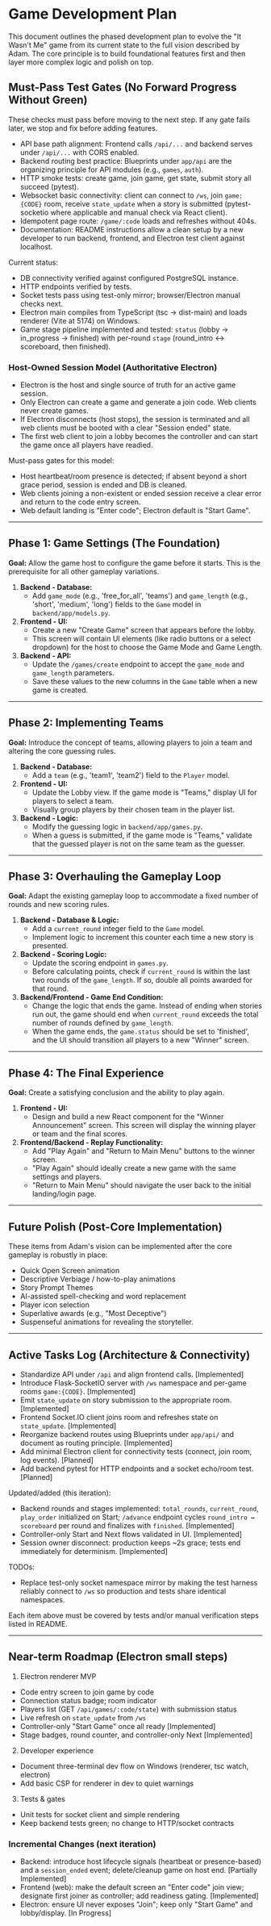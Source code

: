 # Game Development Plan

This document outlines the phased development plan to evolve the "It Wasn't Me" game from its current state to the full vision described by Adam. The core principle is to build foundational features first and then layer more complex logic and polish on top.

## Must-Pass Test Gates (No Forward Progress Without Green)

These checks must pass before moving to the next step. If any gate fails later, we stop and fix before adding features.

- API base path alignment: Frontend calls `/api/...` and backend serves under `/api/...` with CORS enabled.
- Backend routing best practice: Blueprints under `app/api` are the organizing principle for API modules (e.g., `games`, `auth`).
- HTTP smoke tests: create game, join game, get state, submit story all succeed (pytest).
- Websocket basic connectivity: client can connect to `/ws`, join `game:{CODE}` room, receive `state_update` when a story is submitted (pytest-socketio where applicable and manual check via React client).
- Idempotent page route: `/game/:code` loads and refreshes without 404s.
- Documentation: README instructions allow a clean setup by a new developer to run backend, frontend, and Electron test client against localhost.

Current status:

- DB connectivity verified against configured PostgreSQL instance.
- HTTP endpoints verified by tests.
- Socket tests pass using test-only mirror; browser/Electron manual checks next.
- Electron main compiles from TypeScript (tsc → dist-main) and loads renderer (Vite at 5174) on Windows.
- Game stage pipeline implemented and tested: `status` (lobby → in_progress → finished) with per-round `stage` (round_intro ↔ scoreboard, then finished).

### Host-Owned Session Model (Authoritative Electron)

- Electron is the host and single source of truth for an active game session.
- Only Electron can create a game and generate a join code. Web clients never create games.
- If Electron disconnects (host stops), the session is terminated and all web clients must be booted with a clear "Session ended" state.
- The first web client to join a lobby becomes the controller and can start the game once all players have readied.

Must-pass gates for this model:

- Host heartbeat/room presence is detected; if absent beyond a short grace period, session is ended and DB is cleaned.
- Web clients joining a non-existent or ended session receive a clear error and return to the code entry screen.
- Web default landing is "Enter code"; Electron default is "Start Game".

---

## Phase 1: Game Settings (The Foundation)

**Goal:** Allow the game host to configure the game before it starts. This is the prerequisite for all other gameplay variations.

1.  **Backend - Database:**
    - Add `game_mode` (e.g., 'free_for_all', 'teams') and `game_length` (e.g., 'short', 'medium', 'long') fields to the `Game` model in `backend/app/models.py`.
2.  **Frontend - UI:**
    - Create a new "Create Game" screen that appears before the lobby.
    - This screen will contain UI elements (like radio buttons or a select dropdown) for the host to choose the Game Mode and Game Length.
3.  **Backend - API:**
    - Update the `/games/create` endpoint to accept the `game_mode` and `game_length` parameters.
    - Save these values to the new columns in the `Game` table when a new game is created.

---

## Phase 2: Implementing Teams

**Goal:** Introduce the concept of teams, allowing players to join a team and altering the core guessing rules.

1.  **Backend - Database:**
    - Add a `team` (e.g., 'team1', 'team2') field to the `Player` model.
2.  **Frontend - UI:**
    - Update the Lobby view. If the game mode is "Teams," display UI for players to select a team.
    - Visually group players by their chosen team in the player list.
3.  **Backend - Logic:**
    - Modify the guessing logic in `backend/app/games.py`.
    - When a guess is submitted, if the game mode is "Teams," validate that the guessed player is not on the same team as the guesser.

---

## Phase 3: Overhauling the Gameplay Loop

**Goal:** Adapt the existing gameplay loop to accommodate a fixed number of rounds and new scoring rules.

1.  **Backend - Database & Logic:**
    - Add a `current_round` integer field to the `Game` model.
    - Implement logic to increment this counter each time a new story is presented.
2.  **Backend - Scoring Logic:**
    - Update the scoring endpoint in `games.py`.
    - Before calculating points, check if `current_round` is within the last two rounds of the `game_length`. If so, double all points awarded for that round.
3.  **Backend/Frontend - Game End Condition:**
    - Change the logic that ends the game. Instead of ending when stories run out, the game should end when `current_round` exceeds the total number of rounds defined by `game_length`.
    - When the game ends, the `game.status` should be set to 'finished', and the UI should transition all players to a new "Winner" screen.

---

## Phase 4: The Final Experience

**Goal:** Create a satisfying conclusion and the ability to play again.

1.  **Frontend - UI:**
    - Design and build a new React component for the "Winner Announcement" screen. This screen will display the winning player or team and the final scores.
2.  **Frontend/Backend - Replay Functionality:**
    - Add "Play Again" and "Return to Main Menu" buttons to the winner screen.
    - "Play Again" should ideally create a new game with the same settings and players.
    - "Return to Main Menu" should navigate the user back to the initial landing/login page.

---

## Future Polish (Post-Core Implementation)

These items from Adam's vision can be implemented after the core gameplay is robustly in place:

- Quick Open Screen animation
- Descriptive Verbiage / how-to-play animations
- Story Prompt Themes
- AI-assisted spell-checking and word replacement
- Player icon selection
- Superlative awards (e.g., "Most Deceptive")
- Suspenseful animations for revealing the storyteller.

---

## Active Tasks Log (Architecture & Connectivity)

- Standardize API under `/api` and align frontend calls. [Implemented]
- Introduce Flask-SocketIO server with `/ws` namespace and per-game rooms `game:{CODE}`. [Implemented]
- Emit `state_update` on story submission to the appropriate room. [Implemented]
- Frontend Socket.IO client joins room and refreshes state on `state_update`. [Implemented]
- Reorganize backend routes using Blueprints under `app/api/` and document as routing principle. [Implemented]
- Add minimal Electron client for connectivity tests (connect, join room, log events). [Planned]
- Add backend pytest for HTTP endpoints and a socket echo/room test. [Planned]

Updated/added (this iteration):

- Backend rounds and stages implemented: `total_rounds`, `current_round`, `play_order` initialized on Start; `/advance` endpoint cycles `round_intro ↔ scoreboard` per round and finalizes with `finished`. [Implemented]
- Controller-only Start and Next flows validated in UI. [Implemented]
- Session owner disconnect: production keeps ~2s grace; tests end immediately for determinism. [Implemented]

TODOs:

- Replace test-only socket namespace mirror by making the test harness reliably connect to `/ws` so production and tests share identical namespaces.

Each item above must be covered by tests and/or manual verification steps listed in README.

---

## Near-term Roadmap (Electron small steps)

1. Electron renderer MVP

- Code entry screen to join game by code
- Connection status badge; room indicator
- Players list (GET `/api/games/:code/state`) with submission status
- Live refresh on `state_update` from `/ws`
- Controller-only "Start Game" once all ready [Implemented]
- Stage badges, round counter, and controller-only Next [Implemented]

2. Developer experience

- Document three-terminal dev flow on Windows (renderer, tsc watch, electron)
- Add basic CSP for renderer in dev to quiet warnings

3. Tests & gates

- Unit tests for socket client and simple rendering
- Keep backend tests green; no change to HTTP/socket contracts

### Incremental Changes (next iteration)

- Backend: introduce host lifecycle signals (heartbeat or presence-based) and a `session_ended` event; delete/cleanup game on host end. [Partially Implemented]
- Frontend (web): make the default screen an "Enter code" join view; designate first joiner as controller; add readiness gating. [Implemented]
- Electron: ensure UI never exposes "Join"; keep only "Start Game" and lobby/display. [In Progress]
